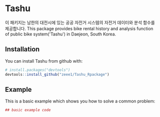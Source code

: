 
<!-- README.md is generated from README.Rmd. Please edit that file -->
Tashu
=====

이 패키지는 남한의 대전시에 있는 공공 자전거 시스템의 자전거 데이터와 분석 함수를 제공합니다. This package provides bike rental history and analysis function of public bike system('Tashu') in Daejeon, South Korea.

Installation
------------

You can install Tashu from github with:

``` r
# install.packages("devtools")
devtools::install_github("zeee1/Tashu_Rpackage")
```

Example
-------

This is a basic example which shows you how to solve a common problem:

``` r
## basic example code
```
